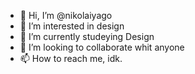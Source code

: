 - 👋 Hi, I’m @nikolaiyago
- 👀 I’m interested in design
- 🌱 I’m currently studeying Design
- 💞️ I’m looking to collaborate whit anyone
- 📫 How to reach me, idk. 

<!---
nikolaiyago/nikolaiyago is a ✨ special ✨ repository because its `README.md` (this file) appears on your GitHub profile.
You can click the Preview link to take a look at your changes.
--->
